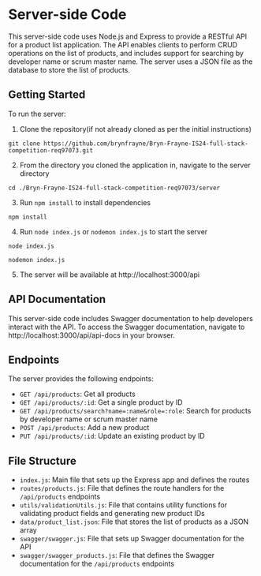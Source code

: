 # Server-side Code

This server-side code uses Node.js and Express to provide a RESTful API for a product list application. The API enables clients to perform CRUD operations on the list of products, and includes support for searching by developer name or scrum master name. The server uses a JSON file as the database to store the list of products.

## Getting Started

To run the server:

1. Clone the repository(if not already cloned as per the initial instructions)
```
git clone https://github.com/brynfrayne/Bryn-Frayne-IS24-full-stack-competition-req97073.git
```
2. From the directory you cloned the application in, navigate to the server directory
```
cd ./Bryn-Frayne-IS24-full-stack-competition-req97073/server
```
3. Run `npm install` to install dependencies
```
npm install
```
4. Run `node index.js` or `nodemon index.js` to start the server
```
node index.js
```
```
nodemon index.js
```
5. The server will be available at http://localhost:3000/api

## API Documentation

This server-side code includes Swagger documentation to help developers interact with the API. To access the Swagger documentation, navigate to http://localhost:3000/api/api-docs in your browser.

## Endpoints

The server provides the following endpoints:

- `GET /api/products`: Get all products
- `GET /api/products/:id`: Get a single product by ID
- `GET /api/products/search?name=:name&role=:role`: Search for products by developer name or scrum master name
- `POST /api/products`: Add a new product
- `PUT /api/products/:id`: Update an existing product by ID

## File Structure

- `index.js`: Main file that sets up the Express app and defines the routes
- `routes/products.js`: File that defines the route handlers for the `/api/products` endpoints
- `utils/validationUtils.js`: File that contains utility functions for validating product fields and generating new product IDs
- `data/product_list.json`: File that stores the list of products as a JSON array
- `swagger/swagger.js`: File that sets up Swagger documentation for the API
- `swagger/swagger_products.js`: File that defines the Swagger documentation for the `/api/products` endpoints
